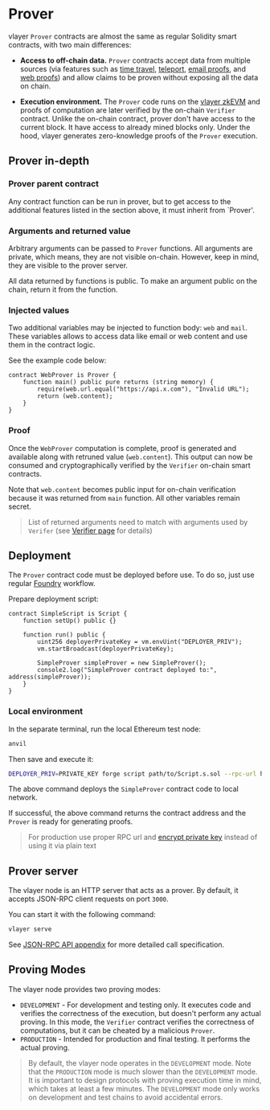 # Prover
vlayer `Prover` contracts are almost the same as regular Solidity smart contracts, with two main differences:

- **Access to off-chain data.** `Prover` contracts accept data from multiple sources (via features such as [time travel](/features/time-travel.html), [teleport](/features/teleport.html), [email proofs](/features/email.html), and [web proofs](/features/web.html)) and allow claims to be proven without exposing all the data on chain.

- **Execution environment.** The `Prover` code runs on the [vlayer zkEVM](/appendix/architecture/prover.html) and proofs of computation are later verified by the on-chain `Verifier` contract. Unlike the on-chain contract, prover don't have access to the current block. It have access to already mined blocks only. Under the hood, vlayer generates zero-knowledge proofs of the `Prover` execution. 

## Prover in-depth

### Prover parent contract
Any contract function can be run in prover, but to get access to the additional features listed in the section above, it must inherit from `Prover'.

### Arguments and returned value
Arbitrary arguments can be passed to `Prover` functions. All arguments are private, which means, they are not visible on-chain. However, keep in mind, they are visible to the prover server. 

All data returned by functions is public. To make an argument public on the chain, return it from the function. 

### Injected values
Two additional variables may be injected to function body: `web` and `mail`. These variables allows to access data like email or web content and use them in the contract logic.     

See the example code below:
```solidity
contract WebProver is Prover {
    function main() public pure returns (string memory) {
        require(web.url.equal("https://api.x.com"), "Invalid URL");
        return (web.content);
    }
}
```

### Proof

Once the `WebProver` computation is complete, proof is generated and available along with retruned value (`web.content`). This output can now be consumed and cryptographically verified by the `Verifier` on-chain smart contracts.

Note that `web.content` becomes public input for on-chain verification because it was returned from `main` function. All other variables remain secret.

> List of returned arguments need to match with arguments used by `Verifer` (see [Verifier page](/advanced/verifier.html) for details)

## Deployment 
The `Prover` contract code must be deployed before use. To do so, just use regular [Foundry](https://book.getfoundry.sh/tutorials/solidity-scripting) workflow. 

Prepare deployment script:
```solidity
contract SimpleScript is Script {
    function setUp() public {}

    function run() public {
        uint256 deployerPrivateKey = vm.envUint("DEPLOYER_PRIV");
        vm.startBroadcast(deployerPrivateKey);

        SimpleProver simpleProver = new SimpleProver();
        console2.log("SimpleProver contract deployed to:", address(simpleProver));
    }
}
```

### Local environment
In the separate terminal, run the local Ethereum test node:
```sh
anvil
```

Then save and execute it: 
```sh
DEPLOYER_PRIV=PRIVATE_KEY forge script path/to/Script.s.sol --rpc-url http://127.0.0.1:8545
```

The above command deploys the `SimpleProver` contract code to local network. 

If successful, the above command returns the contract address and the `Prover` is ready for generating proofs.

> For production use proper RPC url and [encrypt private key](https://book.getfoundry.sh/reference/cast/cast-wallet-new) instead of using it via plain text

## Prover server
The vlayer node is an HTTP server that acts as a prover. By default, it accepts JSON-RPC client requests on port `3000`. 

You can start it with the following command:
```sh
vlayer serve
```

See [JSON-RPC API appendix](/appendix/api.md) for more detailed call specification.

## Proving Modes

The vlayer node provides two proving modes:

- `DEVELOPMENT` - For development and testing only. It executes code and verifies the correctness of the execution, but doesn't perform any actual proving. In this mode, the `Verifier` contract verifies the correctness of computations, but it can be cheated by a malicious `Prover`.
- `PRODUCTION` - Intended for production and final testing. It performs the actual proving.

> By default, the vlayer node operates in the `DEVELOPMENT` mode.
> Note that the `PRODUCTION` mode is much slower than the `DEVELOPMENT` mode. It is important to design protocols with proving execution time in mind, which takes at least a few minutes.
> The `DEVELOPMENT` mode only works on development and test chains to avoid accidental errors.
